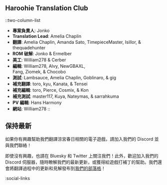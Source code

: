## Haroohie Translation Club
::two-column-list
- **專案負責人**: Jonko
- **Translation Lead**: Amelia Chaplin
- **翻譯**: Amelia Chaplin, Amanda Sato, TimepieceMaster, Isillor, & thequadehunter
- **ROM 破解**: Jonko & Ermelber
- **美工**: William278 & Cerber
- **編輯**: William278, Alvy, NewGBAXL,<br/>Fang, Ziomek, & Chocobo
- **測試**: Lambsauce, Amelia Chaplin, Goblinaro, & gig
- **補充翻譯**: toro, kyu, Kanata, & Tensei
- **補充編輯**: toro, Pierce, Cosmix, & Kon
- **補充測試**: master117, Kuya, Nateymas, & sarrahkuma
- **PV 編輯**: Hans Harmony
- **網站**: William278
::

## 保持最新
如果你有興趣幫助我們翻譯涼宮春日相關的電子遊戲，請加入我們的 Discord 並與我們聯絡！

即使沒有興趣，也請在 Bluesky 和 Twitter 上關注我們！此外，歡迎加入我們的 Discord 伺服器，隨時瞭解我們的最新更新，或獲得給遊戲打補丁的幫助。我們還會將翻譯過程中的更新和見解發布到[我們的部落格](/zh-hant/blog)！

<!-- Social media, Discord and blog buttons -->
:social-links